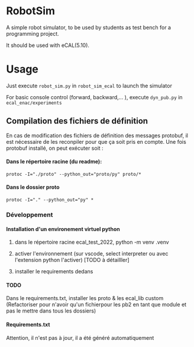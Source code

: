 # RobotSim

A simple robot simulator, to be used by students as test bench for a programming project.

It should be used with eCAL(5.10).


# Usage

Just execute `robot_sim.py` in `robot_sim_ecal` to launch the simulator

For basic console control (forward, backward,... ), execute `dyn_pub.py` in `ecal_enac/experiments`
 
## Compilation des fichiers de définition

En cas de modification des fichiers de définition des messages protobuf, il est nécessaire de les reconpiler pour que ça soit pris en compte.
Une fois protobuf installé, on peut exécuter soit :

#### Dans le répertoire racine (du readme):

    protoc -I="./proto" --python_out="proto/py" proto/*

#### Dans le dossier proto


    protoc -I="." --python_out="py" *

### Développement 

#### Installation d'un environement virtuel python

1. dans le répertoire racine ecal_test_2022, python -m venv .venv

2. activer l'environnement (sur vscode, select interpreter ou avec l'extension python l'activer) [TODO à détailller]

3. installer le requirements dedans
#### TODO 

Dans le requirements.txt, installer les proto & les ecal_lib custom
(Refactoriser pour n'avoir qu'un fichierpour les pb2 en tant que module et pas le mettre dans tous les dossiers)

#### Requirements.txt

Attention, il n'est pas à jour, il a été généré automatiquement